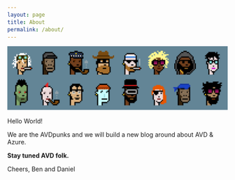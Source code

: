 ```yaml
---
layout: page
title: About
permalink: /about/
---
```


![AVDpunks](assets\img\avdpunks.png)

Hello World!

We are the AVDpunks and we will build a new blog around about AVD & Azure.

**Stay tuned AVD folk.**

Cheers,
Ben and Daniel